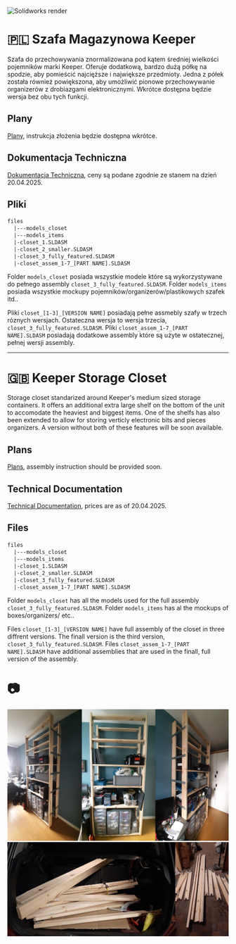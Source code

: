 ![Solidworks render](https://github.com/shunakiyama/Keeper-Storage-Closet/blob/main/pics/closet_full_combined.PNG)

# 🇵🇱 Szafa Magazynowa Keeper
Szafa do przechowywania znormalizowana pod kątem średniej wielkości pojemników marki Keeper. Oferuje dodatkową, bardzo dużą półkę na spodzie, aby pomieścić najcięższe i największe przedmioty. Jedna z półek została również powiększona, aby umożliwić pionowe przechowywanie organizerów z drobiazgami elektronicznymi. Wkrótce dostępna będzie wersja bez obu tych funkcji.

## Plany
[Plany](plans/pl/fully_featured/fully_featured_pl.pdf), instrukcja złożenia będzie dostępna wkrótce.

## Dokumentacja Techniczna
[Dokumentacja Techniczna](tech_docs/eng/Technical_Documentation.pdf), ceny są podane zgodnie ze stanem na dzień 20.04.2025.

## Pliki
```
files
  |---models_closet
  |---models_items
  |-closet_1.SLDASM
  |-closet_2_smaller.SLDASM
  |-closet_3_fully_featured.SLDASM
  |-closet_assem_1-7_[PART NAME].SLDASM
```
Folder ```models_closet``` posiada wszystkie modele które są wykorzystywane do pełnego assembly  ```closet_3_fully_featured.SLDASM```. Folder ```models_items``` posiada wszystkie mockupy pojemników/organizerów/plastikowych szafek itd.. 

Pliki ```closet_[1-3]_[VERSION NAME]``` posiadają pełne assmebly szafy w trzech róznych wersjach. Ostateczna wersja to wersja trzecia,  ```closet_3_fully_featured.SLDASM```. Pliki ```closet_assem_1-7_[PART NAME].SLDASM``` posiadają dodatkowe assembly które są użyte w ostatecznej, pełnej wersji assembly.

---
# 🇬🇧 Keeper Storage Closet
Storage closet standarized around Keeper's medium sized storage containers. It offers an additional extra large shelf on the bottom of the unit to accomodate the heaviest and biggest items. One of the shelfs has also been extended to allow for storing verticly electronic bits and pieces organizers. A version without both of these features will be soon available.

## Plans
[Plans](plans/eng/plans_fully_featured_eng.pdf), assembly instruction should be provided soon.

## Technical Documentation
[Technical Documentation](tech_docs/pl/Dokumentacja_Techniczna.pdf), prices are as of 20.04.2025.

## Files
```
files
  |---models_closet
  |---models_items
  |-closet_1.SLDASM
  |-closet_2_smaller.SLDASM
  |-closet_3_fully_featured.SLDASM
  |-closet_assem_1-7_[PART NAME].SLDASM
```
Folder ```models_closet``` has all the models used for the full assembly ```closet_3_fully_featured.SLDASM```. Folder ```models_items``` has al the mockups of boxes/organizers/ etc.. 

Files ```closet_[1-3]_[VERSION NAME]``` have full assembly of the closet in three diffrent versions. The finall version is the third version,  ```closet_3_fully_featured.SLDASM```. Files ```closet_assem_1-7_[PART NAME].SLDASM``` have additional assemblies that are used in the finall, full version of the assembly.

# 📷
![Making of](https://github.com/shunakiyama/Keeper-Storage-Closet/blob/main/pics/colage_1.PNG)
![Finished](https://github.com/shunakiyama/Keeper-Storage-Closet/blob/main/pics/colage_2.PNG)

